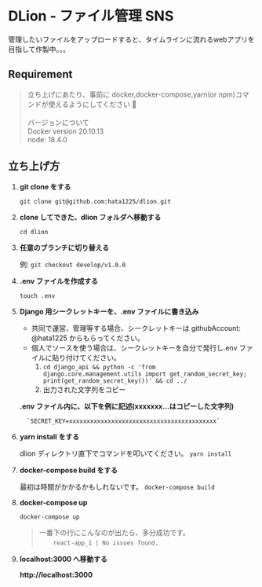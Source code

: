 # DLion - ファイル管理 SNS

管理したいファイルをアップロードすると、タイムラインに流れるwebアプリを目指して作製中。。。

## Requirement

> 立ち上げにあたり、事前に docker,docker-compose,yarn(or npm)コマンドが使えるようにしてください 🙏\
> \
> バージョンについて\
> Docker version 20.10.13\
> node: 18.4.0

## 立ち上げ方

1.  **git clone をする**

    `git clone git@github.com:hata1225/dlion.git`

2.  **clone してできた、dlion フォルダへ移動する**

    `cd dlion`

3.  **任意のブランチに切り替える**

    例: `git checkout develop/v1.0.0`

4.  **.env ファイルを作成する**

    `touch .env`

5.  **Django 用シークレットキーを、.env ファイルに書き込み**

    - 共同で運営、管理等する場合、シークレットキーは githubAccount: @hata1225 からもらってください。
    - 個人でソースを使う場合は、シークレットキーを自分で発行し.env ファイルに貼り付けてください。
      1. `cd django_api && python -c 'from django.core.management.utils import get_random_secret_key; print(get_random_secret_key())' && cd ../`
      2. 出力された文字列をコピー

    **.env ファイル内に、以下を例に記述(xxxxxxx...はコピーした文字列)**

          `SECRET_KEY=xxxxxxxxxxxxxxxxxxxxxxxxxxxxxxxxxxxxxxxxxx`

6.  **yarn install をする**

    dlion ディレクトリ直下でコマンドを叩いてください。
    `yarn install`

7.  **docker-compose build をする**

    最初は時間がかかるかもしれないです。
    `docker-compose build`

8.  **docker-compose up**

    `docker-compose up`

    > 一番下の行にこんなのが出たら、多分成功です。　\
    > 　　`react-app_1 | No issues found.`

9.  **localhost:3000 へ移動する**

    **http://localhost:3000**
